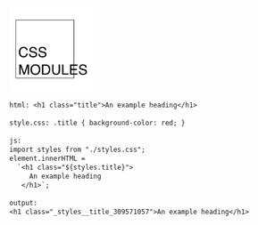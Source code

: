 <img alt="" src="resources/logos/css-modules.png" style="background-color: #fff; width: 150px;">


```
html: <h1 class="title">An example heading</h1>

style.css: .title { background-color: red; }

js: 
import styles from "./styles.css";
element.innerHTML = 
  `<h1 class="${styles.title}">
     An example heading
   </h1>`;
   
output: 
<h1 class="_styles__title_309571057">An example heading</h1>
```
